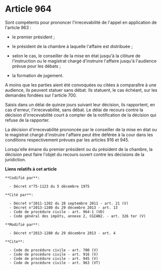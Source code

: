 # Article 964

Sont compétents pour prononcer l'irrecevabilité de l'appel en application de l'article 963 :

- le premier président ;

- le président de la chambre à laquelle l'affaire est distribuée ;

- selon le cas, le conseiller de la mise en état jusqu'à la clôture de l'instruction ou le magistrat chargé d'instruire
l'affaire jusqu'à l'audience prévue pour les débats ;

- la formation de jugement. 

A moins que les parties aient été convoquées ou citées à comparaître à une audience, ils peuvent statuer sans débat. Ils
statuent, le cas échéant, sur les demandes fondées sur l'article 700. 

Saisis dans un délai de quinze jours suivant leur décision, ils rapportent, en cas d'erreur, l'irrecevabilité, sans débat. Le
délai de recours contre la décision d'irrecevabilité court à compter de la notification de la décision qui refuse de la
rapporter. 

La décision d'irrecevabilité prononcée par le conseiller de la mise en état ou le magistrat chargé d'instruire l'affaire peut
être déférée à la cour dans les conditions respectivement prévues par les articles 916 et 945. 

Lorsqu'elle émane du premier président ou du président de la chambre, la décision peut faire l'objet du recours ouvert contre
les décisions de la juridiction.

**Liens relatifs à cet article**

	**Codifié par**:

	  - Décret n°75-1123 du 5 décembre 1975

	**Cité par**:

	  - Décret n°2011-1202 du 28 septembre 2011 - art. 21 (V)
	  - Décret n°2013-1280 du 29 décembre 2013 - art. 13
	  - Code de procédure civile - art. 964-1 (VD)
	  - Code général des impôts, annexe 2, CGIAN2. - art. 326 ter (V)

	**Modifié par**:

	  - Décret n°2013-1280 du 29 décembre 2013 - art. 4

	**Cite**:

	  - Code de procédure civile - art. 700 (V)
	  - Code de procédure civile - art. 916 (V)
	  - Code de procédure civile - art. 945 (V)
	  - Code de procédure civile - art. 963 (VT)
